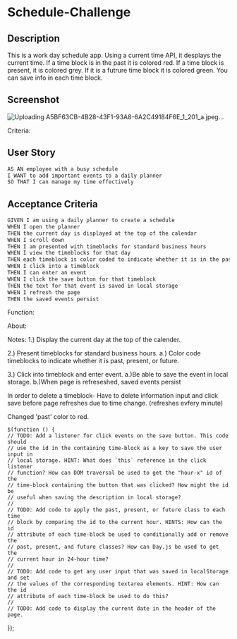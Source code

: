 # Schedule-Challenge

## Description

This is a work day schedule app. Using a current time API, it desplays the current time. If a time block is in the past it is colored red. If a time block is present, it is colored grey. If it is a futrure time block it is colored green. You can save info in each time block.

## Screenshot

![Uploading A5BF63CB-4B28-43F1-93A8-6A2C49184F6E_1_201_a.jpeg…]()


Criteria:
## User Story

```md
AS AN employee with a busy schedule
I WANT to add important events to a daily planner
SO THAT I can manage my time effectively
```

## Acceptance Criteria

```md
GIVEN I am using a daily planner to create a schedule
WHEN I open the planner
THEN the current day is displayed at the top of the calendar
WHEN I scroll down
THEN I am presented with timeblocks for standard business hours
WHEN I view the timeblocks for that day
THEN each timeblock is color coded to indicate whether it is in the past, present, or future
WHEN I click into a timeblock
THEN I can enter an event
WHEN I click the save button for that timeblock
THEN the text for that event is saved in local storage
WHEN I refresh the page
THEN the saved events persist
```

Function:


About:


Notes:
1.)
Display the current day at the top of the calender.

2.)
Present timeblocks for standard business hours.
    a.) Color code timeblocks to indicate whether it is past, present, or future.

3.)
Click into timeblock and enter event.
    a.)Be able to save the event in local storage.
    b.)When page is refreseshed, saved events persist





In order to delete a timeblock- Have to delete information input and click save before page refreshes due to time change. (refreshes evfery minute)

Changed 'past' color to red.






    $(function () {
    // TODO: Add a listener for click events on the save button. This code should
    // use the id in the containing time-block as a key to save the user input in
    // local storage. HINT: What does `this` reference in the click listener
    // function? How can DOM traversal be used to get the "hour-x" id of the
    // time-block containing the button that was clicked? How might the id be
    // useful when saving the description in local storage?
    //
    // TODO: Add code to apply the past, present, or future class to each time
    // block by comparing the id to the current hour. HINTS: How can the id
    // attribute of each time-block be used to conditionally add or remove the
    // past, present, and future classes? How can Day.js be used to get the
    // current hour in 24-hour time?
    //
    // TODO: Add code to get any user input that was saved in localStorage and set
    // the values of the corresponding textarea elements. HINT: How can the id
    // attribute of each time-block be used to do this?
    //
    // TODO: Add code to display the current date in the header of the page.
  });
  